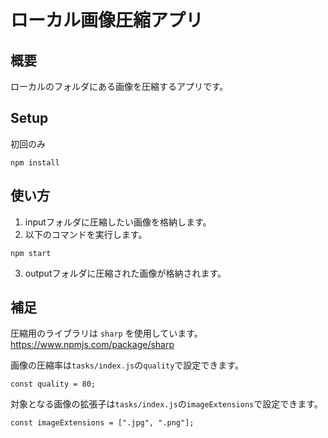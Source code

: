 # ローカル画像圧縮アプリ

## 概要
ローカルのフォルダにある画像を圧縮するアプリです。

## Setup
初回のみ

```
npm install
```

## 使い方

1. inputフォルダに圧縮したい画像を格納します。
2. 以下のコマンドを実行します。

```
npm start
```

3. outputフォルダに圧縮された画像が格納されます。

## 補足
圧縮用のライブラリは `sharp` を使用しています。
https://www.npmjs.com/package/sharp

画像の圧縮率は`tasks/index.js`の`quality`で設定できます。

```
const quality = 80;
```

対象となる画像の拡張子は`tasks/index.js`の`imageExtensions`で設定できます。

```
const imageExtensions = [".jpg", ".png"];
```